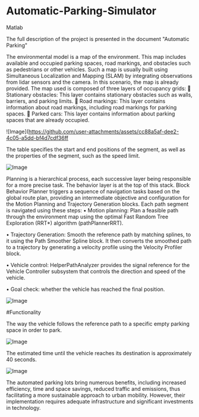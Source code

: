 # Automatic-Parking-Simulator
Matlab

The full description of the project is presented in the document "Automatic Parking"

The environmental model is a map of the environment. This map includes available and occupied parking spaces, road markings, and obstacles such as pedestrians or other vehicles. Such a map is usually built using Simultaneous Localization and Mapping (SLAM) by integrating
observations from lidar sensors and the camera. In this scenario, the map is already provided. The map used is composed of three layers of occupancy grids:
	Stationary obstacles: This layer contains stationary obstacles such as walls, barriers, and parking limits.
	Road markings: This layer contains information about road markings, including road markings for parking spaces.
	Parked cars: This layer contains information about parking spaces that are already occupied.

![Image](https://github.com/user-attachments/assets/cc88a5af-dee2-4c05-a5dd-bf4d7cdf36ff

The table specifies the start and end positions of the segment, as well as the properties of the segment, such as the speed limit.

![Image](https://github.com/user-attachments/assets/186a7c3b-4ccf-40aa-8b78-d5ecb06bd580)

Planning is a hierarchical process, each successive layer being
responsible for a more precise task. The behavior layer is at the top of this stack. Block Behavior Planner
triggers a sequence of navigation tasks based on the global route plan, providing an intermediate objective and configuration for the Motion Planning and Trajectory Generation blocks. Each path segment is navigated using these steps:
  •	Motion planning: Plan a feasible path through the environment map using the optimal Fast Random Tree Exploration (RRT*) algorithm (pathPlannerRRT).
  
  •	Trajectory Generation: Smooth the reference path by matching splines, to it using the Path Smoother Spline block. It then converts the smoothed path to a trajectory by generating a velocity profile using the Velocity Profiler block.
  
  •	Vehicle control: HelperPathAnalyzer provides the signal reference for the Vehicle Controller subsystem that controls the direction and speed of the vehicle.
  
  •	Goal check: whether the vehicle has reached the final position.

![Image](https://github.com/user-attachments/assets/abc1ba61-3e1a-4861-8a29-ff036315c671)

#Functionality

The way the vehicle follows the reference path to a specific empty parking space in order to park.

![Image](https://github.com/user-attachments/assets/5da530f1-c35d-44ba-9a27-ca9adebcad96)

The estimated time until the vehicle reaches its destination is approximately 40 seconds.

![Image](https://github.com/user-attachments/assets/7ec06b93-1fcd-483e-be34-c773663f3f63)

The automated parking lots bring numerous benefits, including increased efficiency, time and space savings, reduced traffic and emissions, thus facilitating a more sustainable approach to urban mobility. However, their implementation requires adequate infrastructure and significant investments in technology.







